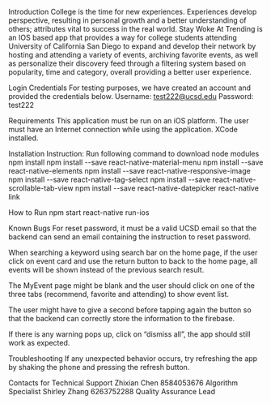 Introduction
College is the time for new experiences. Experiences develop perspective, resulting in personal growth and a better understanding of others; attributes vital to success in the real world. Stay Woke At Trending is an IOS based app that provides a way for college students attending University of California San Diego to expand and develop their network by hosting and attending a variety of events, archiving favorite events, as well as personalize their discovery feed through a filtering system based on popularity, time and category, overall providing a better user experience. 

Login Credentials
For testing purposes, we have created an account and provided the credentials below.
Username: test222@ucsd.edu
Password: test222

Requirements
This application must be run on an iOS platform.
The user must have an Internet connection while using the application.
XCode installed.

Installation Instruction:
Run following command to download node modules
	npm install
	npm install --save react-native-material-menu
	npm install --save react-native-elements
	npm install --save react-native-responsive-image
	npm install --save react-native-tag-select
	npm install --save react-native-scrollable-tab-view
	npm install --save react-native-datepicker
	react-native link

How to Run
npm start
react-native run-ios

Known Bugs
For reset password, it must be a valid UCSD email so that the backend can send an email containing the instruction to reset password.

When searching a keyword using search bar on the home page, if the user click on event card and use the return button to back to the home page, all events will be shown instead of the previous search result. 

The MyEvent page might be blank and the user should click on one of the three tabs (recommend, favorite and attending) to show event list.

The user might have to give a second before tapping again the button so that the backend can correctly store the information to the firebase.

 If there is any warning pops up, click on “dismiss all”, the app should still work as expected.

Troubleshooting
If any unexpected behavior occurs, try refreshing the app by shaking the phone and pressing the refresh button.

Contacts for Technical Support
Zhixian Chen 8584053676 Algorithm Specialist
Shirley Zhang 6263752288 Quality Assurance Lead

